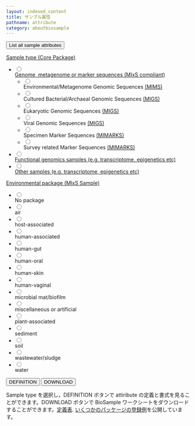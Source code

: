 ```yaml
---
layout: indexed_content
title: サンプル属性
pathname: attribute
category: aboutbiosample
---
```

<form method="get" action="">
		<button id="all" type="button" name="all" value="all">List all sample attributes</button>
	</form>
	<form id="sample_attr_form" method="get" action="">
		<div id="main_index" class="biosample_attr">
			<div id="sample_type">
				<a href="/biosample/submission.html#Area_core-package" class="title">Sample type (Core Package)</a>
				<ul>
					<li>
					<div class="radio"><input type="radio" id="Core_MIxS" name="Core" value="MIxS"></div> <!-- .radio --><label class="clearfix" for="MIxS"><a href="/biosample/submission.html#MIxS_Sample">Genome, metagenome or marker sequences (MIxS compliant)</a></label>
						<ul>
							<li>
								<div class="radio"><input type="radio" id="MIMS.me" name="SampleType" value="MIMS.me"></div> <!-- .radio --><label class="clearfix" for="MIMS.me">Environmental/Metagenome Genomic Sequences <a href="/biosample/submission.html#Meta_Genomic_Sequences_Sample">(MIMS)</a></label>
							</li>
							<li>
								<div class="radio"><input type="radio" id="MIGS.ba" name="SampleType" value="MIGS.ba"></div> <!-- .radio --><label class="clearfix" for="MIGS.ba">Cultured Bacterial/Archaeal Genomic Sequences <a href="/biosample/submission.html#Genomic_Sequences_Sample">(MIGS)</a></label>
							</li>
							<li>
								<div class="radio"><input type="radio" id="MIGS.eu" name="SampleType" value="MIGS.eu"></div> <!-- .radio --><label class="clearfix" for="MIGS.eu">Eukaryotic Genomic Sequences <a href="/biosample/submission.html#Genomic_Sequences_Sample">(MIGS)</a></label>
							</li>
							<li>
								<div class="radio"><input type="radio" id="MIGS.vi" name="SampleType" value="MIGS.vi"></div> <!-- .radio --><label class="clearfix" for="MIGS.vi">Viral Genomic Sequences <a href="/biosample/submission.html#Genomic_Sequences_Sample">(MIGS)</a></label>
							</li>
							<li>
								<div class="radio"><input type="radio" id="MIMARKS.specimen" name="SampleType" value="MIMARKS.specimen"></div> <!-- .radio --><label class="clearfix" for="MIMARKS.specimen">Specimen Marker Sequences <a href="/biosample/submission.html#Marker_Sequences_Sample">(MIMARKS)</a></label>
							</li>
							<li>
								<div class="radio"><input type="radio" id="MIMARKS.survey" name="SampleType" value="MIMARKS.survey"></div> <!-- .radio --><label class="clearfix" for="MIMARKS.survey">Survey related Marker Sequences <a href="/biosample/submission.html#Marker_Sequences_Sample">(MIMARKS)</a></label>
							</li>
						</ul>
					</li>
					<li>
						<div class="radio"><input type="radio" id="Core_FunctionalGenomics" name="Core" value="FunctionalGenomics"></div> <!-- .radio --><label class="clearfix" for="FunctionalGenomics"><a href="/biosample/submission.html#functional_genomics_samples">Functional genomics samples (e.g. transcriptome, epigenetics etc)</a></label>
					</li>
					<li>
						<div class="radio"><input type="radio" id="Core_Generic" name="Core" value="Generic"></div> <!-- .radio --><label class="clearfix" for="Generic"><a href="/biosample/submission.html#General_Sample">Other samples (e.g. transcriptome, epigenetics etc)</a></label>
					</li>
				</ul>
			</div> <!-- #sample_type -->
			<div id="env_package">
				<a href="/biosample/submission.html#Environmental_package" class="title">Environmental package (MIxS Sample)</a>
				<ul>
					<li>
						<div class="radio"><input type="radio" id="No_package" name="Package" value="No_package"></div> <!-- .radio --><label class="clearfix" for="No_package">No package</label>
					</li>
					<li>
						<div class="radio"><input type="radio" id="MIGS/MIMS/MIMARKS.air" name="Package" value="MIGS/MIMS/MIMARKS.air"></div> <!-- .radio --><label class="clearfix" for="MIGS/MIMS/MIMARKS.air">air</label>
					</li>
					<li>
						<div class="radio"><input type="radio" id="MIGS/MIMS/MIMARKS.host-associated" name="Package" value="MIGS/MIMS/MIMARKS.host-associated"></div> <!-- .radio --><label class="clearfix" for="MIGS/MIMS/MIMARKS.host-associated">host-associated</label>
					</li>
					<li>
<div class="radio"><input type="radio" id="MIGS/MIMS/MIMARKS.human-associated" name="Package" value="MIGS/MIMS/MIMARKS.human-associated"></div> <!-- .radio --><label class="clearfix" for="MIGS/MIMS/MIMARKS.human-associated">human-associated</label>
</li>
					<li>
<div class="radio"><input type="radio" id="MIGS/MIMS/MIMARKS.human-gut" name="Package" value="MIGS/MIMS/MIMARKS.human-gut"></div> <!-- .radio --><label class="clearfix" for="MIGS/MIMS/MIMARKS.human-gut">human-gut</label>
</li>
					<li>
<div class="radio"><input type="radio" id="MIGS/MIMS/MIMARKS.human-oral" name="Package" value="MIGS/MIMS/MIMARKS.human-oral"></div> <!-- .radio --><label class="clearfix" for="MIGS/MIMS/MIMARKS.human-oral">human-oral</label>
</li>
					<li>
<div class="radio"><input type="radio" id="MIGS/MIMS/MIMARKS.human-skin" name="Package" value="MIGS/MIMS/MIMARKS.human-skin"></div> <!-- .radio --><label class="clearfix" for="MIGS/MIMS/MIMARKS.human-skin">human-skin</label>
</li>
					<li>
<div class="radio"><input type="radio" id="MIGS/MIMS/MIMARKS.human-vaginal" name="Package" value="MIGS/MIMS/MIMARKS.human-vaginal"></div> <!-- .radio --><label class="clearfix" for="MIGS/MIMS/MIMARKS.human-vaginal">human-vaginal</label>
</li>
					<li>
<div class="radio"><input type="radio" id="MIGS/MIMS/MIMARKS.microbial" name="Package" value="MIGS/MIMS/MIMARKS.microbial"></div> <!-- .radio --><label class="clearfix" for="MIGS/MIMS/MIMARKS.microbial">microbial mat/biofilm</label>
</li>
					<li>
<div class="radio"><input type="radio" id="MIGS/MIMS/MIMARKS.miscellaneous" name="Package" value="MIGS/MIMS/MIMARKS.miscellaneous"></div> <!-- .radio --><label class="clearfix" for="MIGS/MIMS/MIMARKS.miscellaneous">miscellaneous or artificial</label>
</li>
					<li>
<div class="radio"><input type="radio" id="MIGS/MIMS/MIMARKS.plant-associated" name="Package" value="MIGS/MIMS/MIMARKS.plant-associated"></div> <!-- .radio --><label class="clearfix" for="MIGS/MIMS/MIMARKS.plant-associated">plant-associated</label>
</li>
					<li>
<div class="radio"><input type="radio" id="MIGS/MIMS/MIMARKS.sediment" name="Package" value="MIGS/MIMS/MIMARKS.sediment"></div> <!-- .radio --><label class="clearfix" for="MIGS/MIMS/MIMARKS.sediment">sediment</label>
</li>
					<li>
<div class="radio"><input type="radio" id="MIGS/MIMS/MIMARKS.soil" name="Package" value="MIGS/MIMS/MIMARKS.soil"></div> <!-- .radio --><label class="clearfix" for="MIGS/MIMS/MIMARKS.soil">soil</label>
</li>
					<li>
<div class="radio"><input type="radio" id="MIGS/MIMS/MIMARKS.wastewater" name="Package" value="MIGS/MIMS/MIMARKS.wastewater"></div> <!-- .radio --><label class="clearfix" for="MIGS/MIMS/MIMARKS.wastewater">wastewater/sludge</label>
</li>
					<li>
<div class="radio"><input type="radio" id="MIGS/MIMS/MIMARKS.water" name="Package" value="MIGS/MIMS/MIMARKS.water"></div> <!-- .radio --><label class="clearfix" for="MIGS/MIMS/MIMARKS.water">water</label>
</li>
				</ul>
			</div>
<!-- #env.package -->
		</div> <!-- #main_index -->
		<button id="definition" class="submit_button" type="button" name="definition" value="definition">DEFINITION</button>
		<button id="download" class="submit_button" type="button" name="download" value="download">DOWNLOAD</button>
	</form>

<div class="bs_desc"><p>Sample type を選択し，DEFINITION ボタンで attiribute の定義と書式を見ることができます。DOWNLOAD ボタンで BioSample ワークシートをダウンロードすることができます。<a href="https://docs.google.com/spreadsheets/d/1Q37MHZCEgqH0_b4W2RAPYjLVYZbaLTb_oXSi91tRWFM/edit#gid=631330335">定義表</a>. 
<a href="https://docs.google.com/spreadsheets/d/1VCCuSwvIRfp5-DT8cnvvAwWH4C7wbDFSjHQ_q3f3BII/edit#gid=1811256482">いくつかのパッケージの登録例</a>を公開しています。
</p></div>

  </article>
  </div> <!-- #page_main -->
  </div><!-- #primary -->

</div><!-- #main -->

